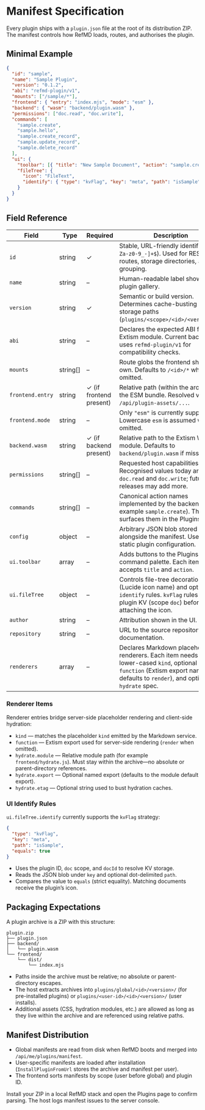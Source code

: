 # Manifest Specification

Every plugin ships with a `plugin.json` file at the root of its distribution ZIP. The manifest controls how RefMD loads, routes, and authorises the plugin.

## Minimal Example

```json
{
  "id": "sample",
  "name": "Sample Plugin",
  "version": "0.1.2",
  "abi": "refmd-plugin/v1",
  "mounts": ["/sample/*"],
  "frontend": { "entry": "index.mjs", "mode": "esm" },
  "backend": { "wasm": "backend/plugin.wasm" },
  "permissions": ["doc.read", "doc.write"],
  "commands": [
    "sample.create",
    "sample.hello",
    "sample.create_record",
    "sample.update_record",
    "sample.delete_record"
  ],
  "ui": {
    "toolbar": [{ "title": "New Sample Document", "action": "sample.create" }],
    "fileTree": {
      "icon": "FileText",
      "identify": { "type": "kvFlag", "key": "meta", "path": "isSample", "equals": true }
    }
  }
}
```

## Field Reference

| Field | Type | Required | Description |
| --- | --- | --- | --- |
| `id` | string | ✓ | Stable, URL-friendly identifier (`^[A-Za-z0-9_-]+$`). Used for REST routes, storage directories, and UI grouping. |
| `name` | string | – | Human-readable label shown in the plugin gallery. |
| `version` | string | ✓ | Semantic or build version. Determines cache-busting and storage paths (`plugins/<scope>/<id>/<version>/`). |
| `abi` | string | – | Declares the expected ABI for the Extism module. Current backend uses `refmd-plugin/v1` for compatibility checks. |
| `mounts` | string[] | – | Route globs the frontend should own. Defaults to `/<id>/*` when omitted. |
| `frontend.entry` | string | ✓ (if frontend present) | Relative path (within the archive) to the ESM bundle. Resolved via `/api/plugin-assets/...`. |
| `frontend.mode` | string | – | Only `"esm"` is currently supported. Lowercase `esm` is assumed when omitted. |
| `backend.wasm` | string | ✓ (if backend present) | Relative path to the Extism WASM module. Defaults to `backend/plugin.wasm` if missing. |
| `permissions` | string[] | – | Requested host capabilities. Recognised values today are `doc.read` and `doc.write`; future releases may add more. |
| `commands` | string[] | – | Canonical action names implemented by the backend (for example `sample.create`). The host surfaces them in the Plugins UI. |
| `config` | object | – | Arbitrary JSON blob stored alongside the manifest. Useful for static plugin configuration. |
| `ui.toolbar` | array | – | Adds buttons to the Plugins page or command palette. Each item accepts `title` and `action`. |
| `ui.fileTree` | object | – | Controls file-tree decorations: `icon` (Lucide icon name) and optional `identify` rules. `kvFlag` rules check plugin KV (scope `doc`) before attaching the icon. |
| `author` | string | – | Attribution shown in the UI. |
| `repository` | string | – | URL to the source repository or documentation. |
| `renderers` | array | – | Declares Markdown placeholder renderers. Each item needs a lower-cased `kind`, optional `function` (Extism export name, defaults to `render`), and optional `hydrate` spec. |

### Renderer Items

Renderer entries bridge server-side placeholder rendering and client-side hydration:

- `kind` — matches the placeholder `kind` emitted by the Markdown service.
- `function` — Extism export used for server-side rendering (`render` when omitted).
- `hydrate.module` — Relative module path (for example `frontend/hydrate.js`). Must stay within the archive—no absolute or parent-directory references.
- `hydrate.export` — Optional named export (defaults to the module default export).
- `hydrate.etag` — Optional string used to bust hydration caches.

### UI Identify Rules

`ui.fileTree.identify` currently supports the `kvFlag` strategy:

```json
{
  "type": "kvFlag",
  "key": "meta",
  "path": "isSample",
  "equals": true
}
```

- Uses the plugin ID, `doc` scope, and `docId` to resolve KV storage.
- Reads the JSON blob under `key` and optional dot-delimited `path`.
- Compares the value to `equals` (strict equality). Matching documents receive the plugin’s icon.

## Packaging Expectations

A plugin archive is a ZIP with this structure:

```
plugin.zip
├── plugin.json
├── backend/
│   └── plugin.wasm
└── frontend/
    └── dist/
        └── index.mjs
```

- Paths inside the archive must be relative; no absolute or parent-directory escapes.
- The host extracts archives into `plugins/global/<id>/<version>/` (for pre-installed plugins) or `plugins/<user-id>/<id>/<version>/` (user installs).
- Additional assets (CSS, hydration modules, etc.) are allowed as long as they live within the archive and are referenced using relative paths.

## Manifest Distribution

- Global manifests are read from disk when RefMD boots and merged into `/api/me/plugins/manifest`.
- User-specific manifests are loaded after installation (`InstallPluginFromUrl` stores the archive and manifest per user).
- The frontend sorts manifests by scope (user before global) and plugin ID.

Install your ZIP in a local RefMD stack and open the Plugins page to confirm parsing. The host logs manifest issues to the server console.
